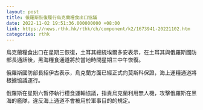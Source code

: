 ```yaml
---
layout: post
title: 俄羅斯恢復履行烏克蘭糧食出口協議
date: 2022-11-02 19:51:36.000000000 +08:00
link: https://news.rthk.hk/rthk/ch/component/k2/1673941-20221102.htm
categories: rthk
---
```


烏克蘭糧食出口在星期三恢復，土耳其總統埃爾多安表示，在土耳其與俄羅斯國防部長通話後，黑海糧食通道將於當地時間星期三中午恢復。

俄羅斯國防部長紹伊古表示，烏克蘭方面已經正式向莫斯科保證，海上運糧通道將根據協議運行。

俄羅斯在星期六暫停執行糧食運輸協議，指責烏克蘭利用無人機，攻擊俄羅斯在黑海的艦隊，違反海上通道不會被用於軍事目的的規定。
